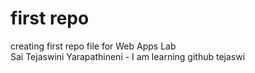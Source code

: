# first repo
creating first repo file for Web Apps Lab<br>
Sai Tejaswini Yarapathineni - I am learning github
tejaswi
